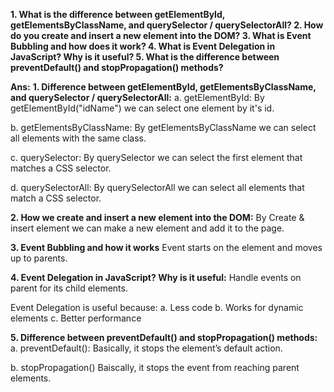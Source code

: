 **1. What is the difference between getElementById, getElementsByClassName, and querySelector / querySelectorAll?
2. How do you create and insert a new element into the DOM?
3. What is Event Bubbling and how does it work?
4. What is Event Delegation in JavaScript? Why is it useful?
5. What is the difference between preventDefault() and stopPropagation() methods?**


**Ans:**
**1. Difference between getElementById, getElementsByClassName, and querySelector / querySelectorAll:**
a. getElementById: 
By getElementById("idName") we can select one element by it's id.

b. getElementsByClassName:
By getElementsByClassName we can select all elements with the same class.

c. querySelector:
By querySelector we can select the first element that matches a CSS selector.

d. querySelectorAll:
By querySelectorAll we can select all elements that match a CSS selector.



**2. How we create and insert a new element into the DOM:**
By Create & insert element we can make a new element and add it to the page.



**3. Event Bubbling and how it works**
Event starts on the element and moves up to parents.



**4. Event Delegation in JavaScript? Why is it useful:**
Handle events on parent for its child elements.

Event Delegation is useful because:
a. Less code 
b. Works for dynamic elements
c. Better performance



**5. Difference between preventDefault() and stopPropagation() methods:**
a. preventDefault():
Basically, it stops the element’s default action.

b. stopPropagation()
Baiscally, it stops the event from reaching parent elements.


